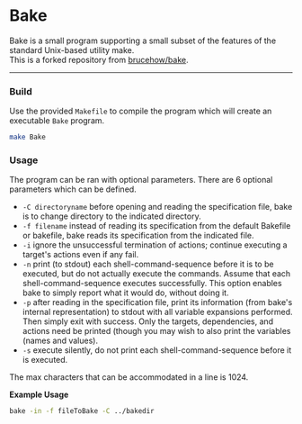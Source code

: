 # Bake
Bake is a small program supporting a small subset of the features of the standard Unix-based utility make.<br>
This is a forked repository from [brucehow/bake](https://github.com/brucehow/bake).

___

### Build
Use the provided `Makefile` to compile the program which will create an executable `Bake` program.
```bash
make Bake
```

### Usage
The program can be ran with optional parameters. There are 6 optional parameters which can be defined.

* `-C directoryname` before opening and reading the specification file, bake is to change directory to the indicated directory.
* `-f filename` instead of reading its specification from the default Bakefile or bakefile, bake reads its specification from the indicated file.
* `-i` ignore the unsuccessful termination of actions; continue executing a target's actions even if any fail.
* `-n` print (to stdout) each shell-command-sequence before it is to be executed, but do not actually execute the commands. Assume that each shell-command-sequence executes successfully. This option enables bake to simply report what it would do, without doing it.
* `-p` after reading in the specification file, print its information (from bake's internal representation) to stdout with all variable expansions performed. Then simply exit with success. 
Only the targets, dependencies, and actions need be printed (though you may wish to also print the variables (names and values).
* `-s` execute silently, do not print each shell-command-sequence before it is executed.

The max characters that can be accommodated in a line is 1024.

**Example Usage**
```bash
bake -in -f fileToBake -C ../bakedir
```
